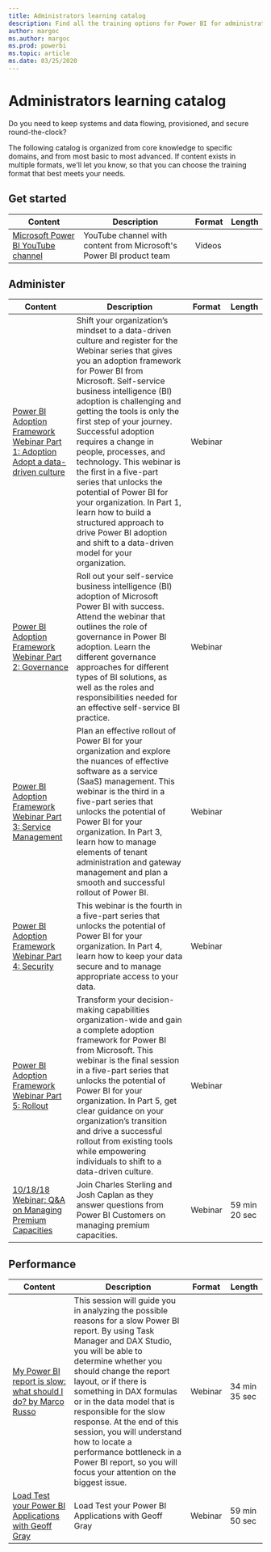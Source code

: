 ```yaml
---
title: Administrators learning catalog
description: Find all the training options for Power BI for administrators, from most basic to most advanced.
author: margoc
ms.author: margoc
ms.prod: powerbi
ms.topic: article
ms.date: 03/25/2020
---
```

# Administrators learning catalog

Do you need to keep systems and data flowing, provisioned, and secure round-the-clock?

The following catalog is organized from core knowledge to specific domains, and from most basic to most advanced. If content exists in multiple formats, we'll let you know, so that you can choose the training format that best meets your needs.

## Get started<a name="get-started"></a>
| Content | Description  | Format | Length |
|---------|--------------|--------|--------|
| [Microsoft Power BI YouTube channel](https://www.youtube.com/user/mspowerbi/videos) | YouTube channel with content from Microsoft's Power BI product team | Videos |        |
## Administer<a name="administer"></a>
| Content | Description  | Format | Length |
|-------------------------------------------------------------------------------------|---------------------------------------------------------------------|--------|--------|
| [Power BI Adoption Framework Webinar Part 1: Adoption Adopt a data-driven culture](https://info.microsoft.com/ww-landing-powerbi-adoption-ondemand.html?Is=Website)                                | Shift your organization’s mindset to a data-driven culture and register for the Webinar series that gives you an adoption framework for Power BI from Microsoft. Self-service business intelligence (BI) adoption is challenging and getting the tools is only the first step of your journey. Successful adoption requires a change in people, processes, and technology. This webinar is the first in a five-part series that unlocks the potential of Power BI for your organization. In Part 1, learn how to build a structured approach to drive Power BI adoption and shift to a data-driven model for your organization.   | Webinar |                 |
| [Power BI Adoption Framework Webinar Part 2: Governance](https://info.microsoft.com/ww-ondemand-powerbi-governance.html?Is=Website)  | Roll out your self-service business intelligence (BI) adoption of Microsoft Power BI with success. Attend the webinar that outlines the role of governance in Power BI adoption. Learn the different governance approaches for different types of BI solutions, as well as the roles and responsibilities needed for an effective self-service BI practice.  | Webinar |                 |
| [Power BI Adoption Framework Webinar Part 3: Service Management ](https://info.microsoft.com/ww-ondemand-pbi-adoption-framework-part3.html)  | Plan an effective rollout of Power BI for your organization and explore the nuances of effective software as a service (SaaS) management. This webinar is the third in a five-part series that unlocks the potential of Power BI for your organization. In Part 3, learn how to manage elements of tenant administration and gateway management and plan a smooth and successful rollout of Power BI.  | Webinar |                 |
| [Power BI Adoption Framework Webinar Part 4: Security](https://info.microsoft.com/ww-ondemand-pbi-adoption-framework-part4.html)  | This webinar is the fourth in a five-part series that unlocks the potential of Power BI for your organization. In Part 4, learn how to keep your data secure and to manage appropriate access to your data.  | Webinar |                 |
| [Power BI Adoption Framework Webinar Part 5: Rollout](https://info.microsoft.com/ww-ondemand-powerbi-adoption-part5-rollout.html)   | Transform your decision-making capabilities organization-wide and gain a complete adoption framework for Power BI from Microsoft. This webinar is the final session in a five-part series that unlocks the potential of Power BI for your organization. In Part 5, get clear guidance on your organization’s transition and drive a successful rollout from existing tools while empowering individuals to shift to a data-driven culture.  | Webinar |                 |
| [10/18/18 Webinar: Q&A on Managing Premium Capacities](https://community.powerbi.com/t5/Webinars-and-Video-Gallery/10-18-18-Webinar-Q-amp-A-on-Managing-Premium-Capacities/td-p/535555)  | Join Charles Sterling and Josh Caplan as they answer questions from Power BI Customers on managing premium capacities.  | Webinar | 59 min 20 sec     |
## Performance<a name="performance"></a>
| Content | Description  | Format | Length |
|-------------------------------------------------------------------------------------|---------------------------------------------------------------------|--------|--------|
| [My Power BI report is slow: what should I do? by Marco Russo](https://community.powerbi.com/t5/Webinars-and-Video-Gallery/My-Power-BI-report-is-slow-what-should-I-do-by-Marco-Russo/td-p/547348) | This session will guide you in analyzing the possible reasons for a slow Power BI report. By using Task Manager and DAX Studio, you will be able to determine whether you should change the report layout, or if there is something in DAX formulas or in the data model that is responsible for the slow response.  At the end of this session, you will understand how to locate a performance bottleneck in a Power BI report, so you will focus your attention on the biggest issue.  | Webinar | 34 min 35 sec     |
| [Load Test your Power BI Applications with Geoff Gray](https://community.powerbi.com/t5/Webinars-and-Video-Gallery/Load-Test-your-Power-BI-Applications-with-Geoff-Gray/td-p/397357)  | Load Test your Power BI Applications with Geoff Gray  | Webinar | 59 min 50 sec     |
